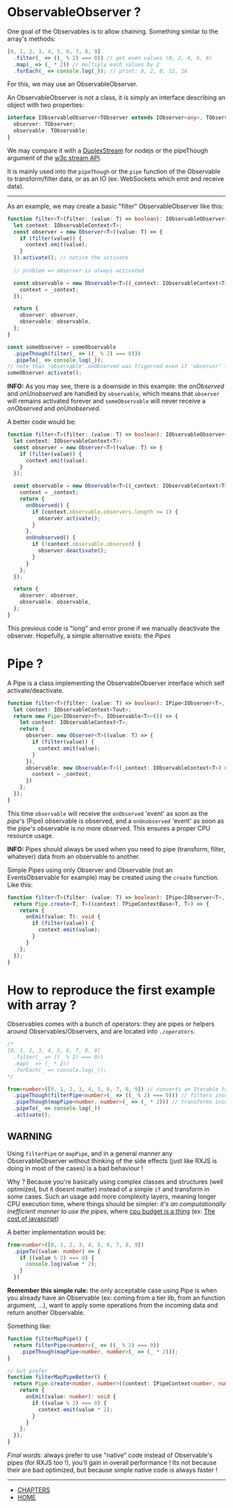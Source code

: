 # ObservableObserver ?

One goal of the Observables is to allow chaining. Something similar to the array's methods:

```ts
[0, 1, 2, 3, 4, 5, 6, 7, 8, 9]
  .filter(_ => ((_ % 2) === 0)) // get even values (0, 2, 4, 6, 8)
  .map(_ => (_ * 2)) // multiply each values by 2
  .forEach(_ => console.log(_)); // print: 0, 2, 8, 12, 16
```

For this, we may use an ObservableObserver.

An ObservableObserver is not a class, it is simply an interface describing an object with two properties:

```ts
interface IObservableObserver<TObserver extends IObserver<any>, TObservable extends IObservable<any>>  {
  observer: TObserver;
  observable: TObservable;
}
```

We may compare it with a [DuplexStream](https://nodejs.org/api/stream.html#stream_class_stream_duplex) for nodejs
or the pipeThough argument of the [w3c stream API](https://streams.spec.whatwg.org/#rs-pipe-through).

It is mainly used into the `pipeThough` or the `pipe` function of the Observable to transform/filter data, or as an IO (ex: WebSockets which emit and receive data).

---

As an example, we may create a basic "filter" ObservableObserver like this:

```typescript
function filter<T>(filter: (value: T) => boolean): IObservableObserver<IObserver<T>, IObservable<T>> {
  let context: IObservableContext<T>;
  const observer = new Observer<T>((value: T) => {
    if (filter(value)) {
      context.emit(value);
    }
  }).activate(); // notice the activate
  
  // problem => observer is always activated

  const observable = new Observable<T>((_context: IObservableContext<T>) => {
    context = _context;
  });

  return {
    observer: observer,
    observable: observable,
  };
}

const someObserver = someObservable
  .pipeThough(filter(_ => ((_ % 2) === 0)))
  .pipeTo(_ => console.log(_));
// note than 'observable'.onObserved was trigerred even if 'observer' is not activated
someObserver.activate();
```

**INFO:** As you may see, there is a downside in this example: the *onObserved* and *onUnobserved* are handled by `observable`,
which means that `observer` will remains activated forever and `someObservable` will never receive a *onObserved* and *onUnobserved*.

A better code would be:

```typescript
function filter<T>(filter: (value: T) => boolean): IObservableObserver<IObserver<T>, IObservable<T>> {
  let context: IObservableContext<T>;
  const observer = new Observer<T>((value: T) => {
    if (filter(value)) {
      context.emit(value);
    }
  });

  const observable = new Observable<T>((_context: IObservableContext<T>) => {
    context = _context;
    return {
      onObserved() {
        if (context.observable.observers.length >= 1) {
          observer.activate();
        }
      },
      onUnobserved() {
        if (!context.observable.observed) {
          observer.deactivate();
        }
      }
    };
  });

  return {
    observer: observer,
    observable: observable,
  };
}
```

This previous code is "long" and error prone if we manually deactivate the observer. Hopefully, a simple alternative exists: the *Pipes*

# Pipe ?

A Pipe is a class implementing the ObservableObserver interface which self activate/deactivate.

```ts
function filter<T>(filter: (value: T) => boolean): IPipe<IObserver<T>, IObservable<T>> {
  let context: IObservableContext<Tout>;
  return new Pipe<IObserver<T>, IObservable<T>>(() => {
    let context: IObservableContext<T>;
    return {
      observer: new Observer<T>((value: T) => {
        if (filter(value)) {
          context.emit(value);
        }
      }),
      observable: new Observable<T>((_context: IObservableContext<T>) => {
        context = _context;
      })
    };
  });
}
```

This time `observable` will receive the `onObserved` 'event' as soon as the *pipe*'s (Pipe) observable is observed,
and a `onUnobserved` 'event' as soon as the *pipe*'s observable is no more observed. This ensures a proper CPU resource usage.

**INFO:** Pipes should always be used when you need to pipe (transform, filter, whatever) data from an observable to another.

Simple Pipes using only Observer and Observable (not an EventsObservable for example) may be created using the `create` function. Like this:

```ts
function filter<T>(filter: (value: T) => boolean): IPipe<IObserver<T>, IObservable<T>> {
  return Pipe.create<T, T>((context: TPipeContextBase<T, T>) => {
    return {
      onEmit(value: T): void {
        if (filter(value)) {
          context.emit(value);
        }
      }
    };
  });
}
```

# How to reproduce the first example with array ?

Observables comes with a bunch of operators: they are pipes or helpers around Observables/Observers, and are located into `./operators`.

```ts
/*
[0, 1, 2, 3, 4, 5, 6, 7, 8, 9]
  .filter(_ => ((_ % 2) === 0))
  .map(_ => (_ * 2))
  .forEach(_ => console.log(_));
*/

from<number>([0, 1, 2, 3, 4, 5, 6, 7, 8, 9]) // converts an Iterable to an Observable
  .pipeThough(filterPipe<number>(_ => ((_ % 2) === 0))) // filters incomming values
  .pipeThough(mapPipe<number, number>(_ => (_ * 2))) // transforms incomming values (multiplied by 2)
  .pipeTo(_ => console.log(_))
  .activate();
```

## WARNING
Using `filterPipe` or `mapPipe`, and in a general manner any ObservableObserver without thinking of the side effects
(just like RXJS is doing in most of the cases) is a bad behaviour !

Why ? Because you're basically using complex classes and structures (well optimized, but it doesnt matter) instead of a simple `if` and transform in some cases.
Such an usage add more complexity layers, meaning longer CPU execution time, where things should be simpler:
*it's an computationally inefficient manner to use the pipes*, where [cpu budget is a thing](https://www.google.com/search?q=js%20cpu%20budget) (ex: [The cost of javascript](https://medium.com/@addyosmani/the-cost-of-javascript-in-2018-7d8950fbb5d4))

A better implementation would be:

```ts
from<number>([0, 1, 2, 3, 4, 5, 6, 7, 8, 9])
  .pipeTo((value: number) => {
    if ((value % 2) === 0) {
      console.log(value * 2);
    }
  })
```

**Remember this simple rule:** the only acceptable case using Pipe is when you already have an Observable (ex: coming from a tier lib, from an function argument, ...),
want to apply some operations from the incoming data and return another Observable.

Something like:
```ts
function filterMapPipe() {
  return filterPipe<number>(_ => ((_ % 2) === 0))
    .pipeThough(mapPipe<number, number>(_ => (_ * 2)));
}

// but prefer
function filterMapPipeBetter() {
  return Pipe.create<number, number>((context: IPipeContext<number, number>) => {
    return {
      onEmit(value: number): void {
        if ((value % 2) === 0) {
          context.emit(value * 2);
        }
      }
    };
  });
}
```

*Final words:* always prefer to use "native" code instead of Observable's pipes (for RXJS too !), you'll gain in overall performance !
Its not because their are bad optimized, but because simple native code is always faster !

---
- [CHAPTERS](README.md)
- [HOME](../README.md)
